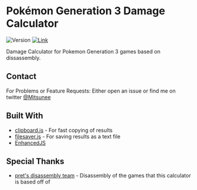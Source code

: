 # Pokémon Generation 3 Damage Calculator

![Version](https://img.shields.io/badge/stable-3.3.5-green.svg) [![Link](https://img.shields.io/badge/https://-www.mitsunee.com/gen3dmgcalc/-555555.svg?colorA=55DD88)](https://www.mitsunee.com/gen3dmgcalc/)

Damage Calculator for Pokemon Generation 3 games based on dissassembly.

## Contact

For Problems or Feature Requests: Either open an issue or find me on twitter [@Mitsunee](http://twitter.com/Mitsunee)

## Built With

- [clipboard.js](https://github.com/zenorocha/clipboard.js/) - For fast copying of results
- [filesaver.js](https://github.com/eligrey/FileSaver.js) - For saving results as a text file
- [EnhancedJS](https://github.com/Mitsunee/EnhancedJS)

## Special Thanks

- [pret's disassembly team](https://github.com/pret) - Disassembly of the games that this calculator is based off of
